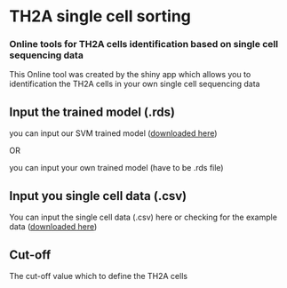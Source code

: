 # TH2A single cell sorting
### Online tools for TH2A cells identification based on single cell sequencing data

This Online tool was created by the shiny app which allows you to identification the TH2A cells in your own single cell sequencing data

## Input the trained model (.rds)

you can input our SVM trained model ([downloaded here](https://github.com/chenxi199506/TH2Asorting/blob/main/trained%20model.rds))

OR 

you can input your own trained model (have to be .rds file)

## Input you single cell data (.csv)

You can input the single cell data (.csv) here or checking for the example data ([downloaded here](https://github.com/chenxi199506/TH2Asorting/blob/main/example.csv))

## Cut-off 

The cut-off value which to define the TH2A cells



